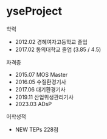 # yseProject
학력
- 2012.02 경혜여자고등학교 졸업
- 2017.02 동의대학교 졸업 (3.85 / 4.5)

자격증
- 2015.07 MOS Master
- 2016.05 수질환경기사
- 2017.06 대기환경기사
- 2019.11 산업위생관리기사
- 2023.03 ADsP

어학성적
- NEW TEPs 228점




